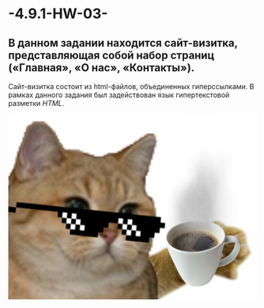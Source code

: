 # -4.9.1-HW-03-
В данном задании находится сайт-визитка, представляющая собой набор страниц («Главная», «О нас», «Контакты»).
---
Сайт-визитка состоит из html-файлов, объединенных гиперссылками.
В рамках данного задания был задействован язык гипертекстовой разметки *HTML*. 

![Будем знакомы](./img/pngegg.png)